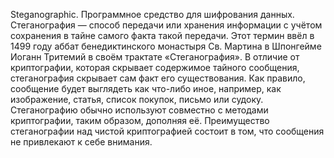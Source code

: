 Steganographic. 
Программное средство для шифрования данных. 
Стеганография — способ передачи или хранения информации с учётом сохранения в тайне самого факта такой передачи. Этот термин ввёл в 1499 году аббат бенедиктинского монастыря Св. Мартина в Шпонгейме Иоганн Тритемий в своём трактате «Стеганография». В отличие от криптографии, которая скрывает содержимое тайного сообщения, стеганография скрывает сам факт его существования. Как правило, сообщение будет выглядеть как что-либо иное, например, как изображение, статья, список покупок, письмо или судоку. Стеганографию обычно используют совместно с методами криптографии, таким образом, дополняя её. Преимущество стеганографии над чистой криптографией состоит в том, что сообщения не привлекают к себе внимания.
